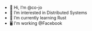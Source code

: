 - 👋 Hi, I’m @co-jo
- 👀 I’m interested in Distributed Systems
- 🌱 I’m currently learning Rust
- 🖥️ I'm working @Facebook

<!---
co-jo/co-jo is a ✨ special ✨ repository because its `README.md` (this file) appears on your GitHub profile.
You can click the Preview link to take a look at your changes.
--->
